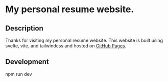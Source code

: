 # My personal resume website.

## Description
Thanks for visiting my personal resume website. This website is built using svelte, vite, and tailwindcss and hosted on [GitHub Pages](https://pages.github.com/).

## Development

npm run dev
